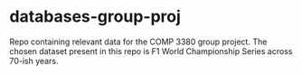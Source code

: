 # databases-group-proj
Repo containing relevant data for the COMP 3380 group project. The chosen dataset present in this repo is F1 World Championship Series across 70-ish years.
